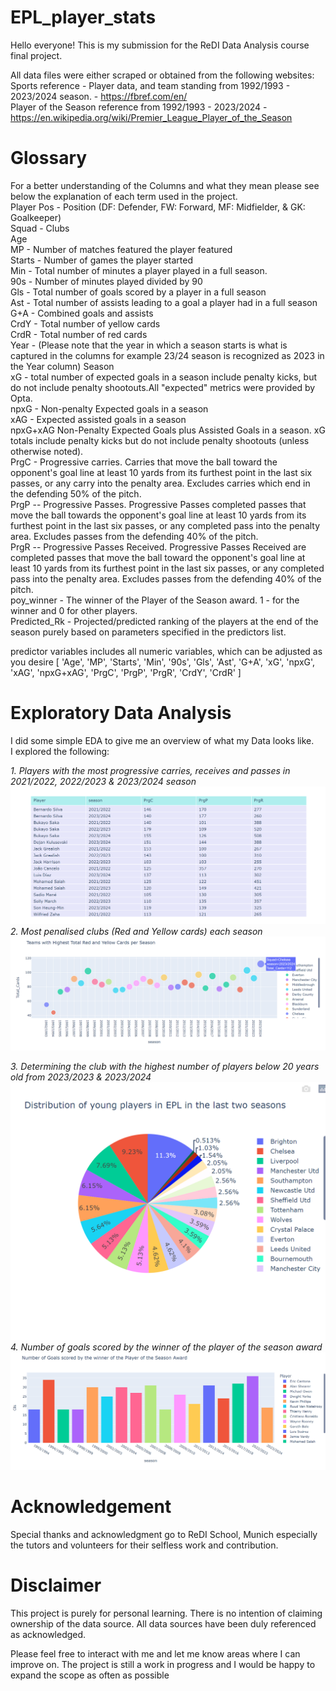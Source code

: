 # EPL_player_stats
Hello everyone! This is my submission for the ReDI Data Analysis course final project.  

All data files were either scraped or obtained from the following websites:  
Sports reference - Player data, and team standing from 1992/1993 - 2023/2024 season. - https://fbref.com/en/  
Player of the Season reference from 1992/1993 - 2023/2024 - https://en.wikipedia.org/wiki/Premier_League_Player_of_the_Season  
# Glossary  
For a better understanding of the Columns and what they mean please see below the explanation of each term used in the project.   
Player
Pos - Position (DF: Defender, FW: Forward, MF: Midfielder, & GK: Goalkeeper)  
Squad - Clubs  
Age  
MP - Number of matches featured the player featured   
Starts - Number of games the player started  
Min - Total number of minutes a player played in a full season.  
90s - Number of minutes played divided by 90  
Gls - Total number of goals scored by a player in a full season  
Ast - Total number of assists leading to a goal a player had in a full season  
G+A - Combined goals and assists  
CrdY - Total number of yellow cards  
CrdR - Total number of red cards  
Year - (Please note that the year in which a season starts is what is captured in the columns for example 23/24 season is recognized as 2023 in the Year column)
Season  
xG - total number of expected goals in a season include penalty kicks, but do not include penalty shootouts.All "expected" metrics were provided by Opta.  
npxG - Non-penalty Expected goals in a season  
xAG - Expected assisted goals in a season  
npxG+xAG Non-Penalty Expected Goals plus Assisted Goals in a season. xG totals include penalty kicks but do not include penalty shootouts (unless otherwise noted).  
PrgC - Progressive carries. Carries that move the ball toward the opponent's goal line at least 10 yards from its furthest point in the last six passes, or any carry into the penalty area. Excludes carries which end in the defending 50% of the pitch.  
PrgP -- Progressive Passes. Progressive Passes completed passes that move the ball towards the opponent's goal line at least 10 yards from its furthest point in the last six passes, or any completed pass into the penalty area. Excludes passes from the defending 40% of the pitch.  
PrgR -- Progressive Passes Received. Progressive Passes Received are completed passes that move the ball toward the opponent's goal line at least 10 yards from its furthest point in the last six passes, or any completed pass into the penalty area. Excludes passes from the defending 40% of the pitch.  
poy_winner - The winner of the Player of the Season award. 1 - for the winner and 0 for other players.  
Predicted_Rk - Projected/predicted ranking of the players at the end of the season purely based on parameters specified in the predictors list.  

predictor variables includes all numeric variables, which can be adjusted as you desire 
[
    'Age', 'MP', 'Starts', 'Min', '90s', 'Gls',
       'Ast', 'G+A', 'xG', 'npxG', 'xAG',
       'npxG+xAG', 'PrgC', 'PrgP', 'PrgR', 'CrdY', 'CrdR'
]
# Exploratory Data Analysis  
I did some simple EDA to give me an overview of what my Data looks like.  
I explored the following:  

_1. Players with the most progressive carries, receives and passes in 2021/2022, 2022/2023 & 2023/2024 season_  
![img.png](img.png)  
_2. Most penalised clubs (Red and Yellow cards) each season_
![img_1.png](img_1.png)

_3. Determining the club with the highest number of players below 20 years old from 2023/2023 & 2023/2024_
![img_2.png](img_2.png)
_4. Number of goals scored by the winner of the player of the season award_
![img_3.png](img_3.png)
# Acknowledgement  
Special thanks and acknowledgment go to ReDI School, Munich especially the tutors and volunteers for their selfless work and contribution.  

# Disclaimer  
This project is purely for personal learning. There is no intention of claiming ownership of the data source. All data sources have been duly referenced as acknowledged.  

Please feel free to interact with me and let me know areas where I can improve on. The project is still a work in progress and I would be happy to expand the scope as often as possible
